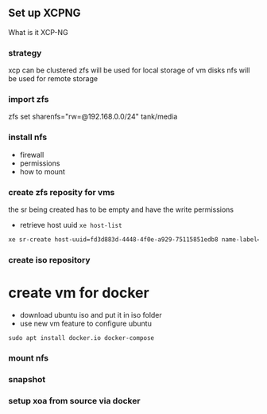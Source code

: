 ## Set up XCPNG
What is it XCP-NG

### strategy
xcp can be clustered
zfs will be used for local storage of vm disks
nfs will be used for remote storage

### import zfs
zfs set sharenfs="rw=@192.168.0.0/24" tank/media
### install nfs
* firewall
* permissions
* how to mount
### create zfs reposity for vms
the sr being created has to be empty and have the write permissions
* retrieve host uuid
`xe host-list`

```bash
xe sr-create host-uuid=fd3d883d-4448-4f0e-a929-75115851edb8 name-label=gimli-zfs-vms type=file other-config:o_direct=false device-config:location=/tank/vms
```

### create iso repository

# create vm for docker
* download ubuntu iso and put it in iso folder
* use new vm feature to configure ubuntu

```
sudo apt install docker.io docker-compose
```

### mount nfs

### snapshot

### setup xoa from source via docker
